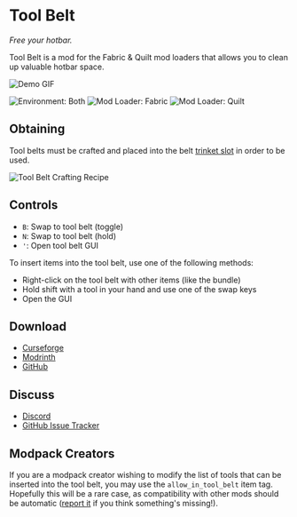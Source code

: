 # Tool Belt

_Free your hotbar._

Tool Belt is a mod for the Fabric & Quilt mod loaders that allows you to clean up valuable hotbar space.

![Demo GIF](https://github.com/JamCoreModding/ToolBelt/blob/main/readme-assets/demo_one.gif?raw=true)

![Environment: Both](https://img.shields.io/badge/environment-both-4caf50?style=flat-square)
![Mod Loader: Fabric](https://img.shields.io/badge/mod%20loader-fabric-d64541?style=flat-square)
![Mod Loader: Quilt](https://img.shields.io/badge/mod%20loader-quilt-1967d5?style=flat-square)

## Obtaining

Tool belts must be crafted and placed into the belt [trinket slot](https://github.com/emilyploszaj/trinkets) in order to be used.

![Tool Belt Crafting Recipe](https://github.com/JamCoreModding/ToolBelt/blob/main/readme-assets/crafting.png?raw=true)

## Controls

- `B`: Swap to tool belt (toggle)
- `N`: Swap to tool belt (hold)
- `'`: Open tool belt GUI

To insert items into the tool belt, use one of the following methods:

- Right-click on the tool belt with other items (like the bundle)
- Hold shift with a tool in your hand and use one of the swap keys
- Open the GUI

## Download

- [Curseforge](https://curseforge.com/mc-mods/tool-belt)
- [Modrinth](https://modrinth.com/mod/tool-belt)
- [GitHub](https://github.com/JamCoreModding/ToolBelt/releases/latest)

## Discuss

- [Discord](https://discord.jamalam.tech)
- [GitHub Issue Tracker](https://github.com/JamCoreModding/ToolBelt/issues)

## Modpack Creators

If you are a modpack creator wishing to modify the list of tools that can be inserted into the tool belt, you may use the `allow_in_tool_belt` item tag. Hopefully this will be a rare case, as compatibility with other mods should be automatic ([report it](https://github.com/JamCoreModding/ToolBelt/issues/new) if you think something's missing!).

